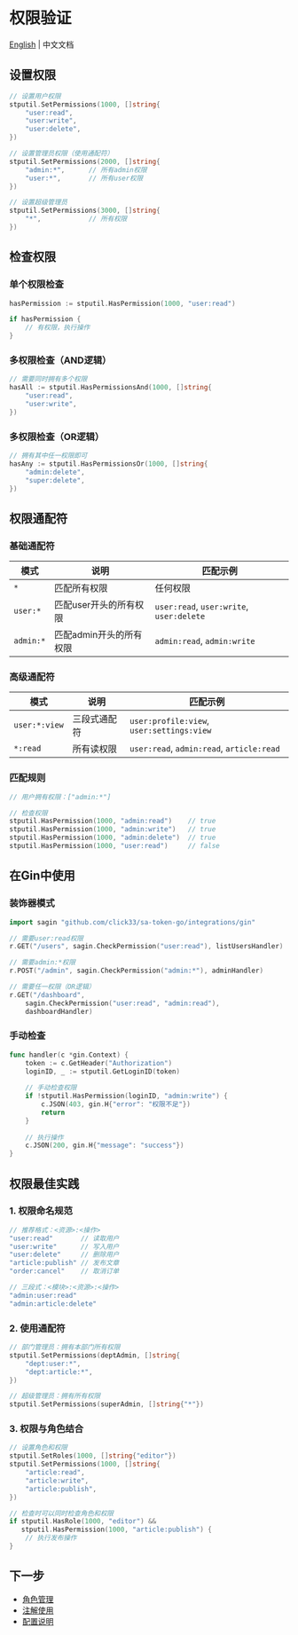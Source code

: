 # 权限验证

[English](permission.md) | 中文文档

## 设置权限

```go
// 设置用户权限
stputil.SetPermissions(1000, []string{
    "user:read",
    "user:write",
    "user:delete",
})

// 设置管理员权限（使用通配符）
stputil.SetPermissions(2000, []string{
    "admin:*",      // 所有admin权限
    "user:*",       // 所有user权限
})

// 设置超级管理员
stputil.SetPermissions(3000, []string{
    "*",            // 所有权限
})
```

## 检查权限

### 单个权限检查

```go
hasPermission := stputil.HasPermission(1000, "user:read")

if hasPermission {
    // 有权限，执行操作
}
```

### 多权限检查（AND逻辑）

```go
// 需要同时拥有多个权限
hasAll := stputil.HasPermissionsAnd(1000, []string{
    "user:read",
    "user:write",
})
```

### 多权限检查（OR逻辑）

```go
// 拥有其中任一权限即可
hasAny := stputil.HasPermissionsOr(1000, []string{
    "admin:delete",
    "super:delete",
})
```

## 权限通配符

### 基础通配符

| 模式 | 说明 | 匹配示例 |
|------|------|----------|
| `*` | 匹配所有权限 | 任何权限 |
| `user:*` | 匹配user开头的所有权限 | `user:read`, `user:write`, `user:delete` |
| `admin:*` | 匹配admin开头的所有权限 | `admin:read`, `admin:write` |

### 高级通配符

| 模式 | 说明 | 匹配示例 |
|------|------|----------|
| `user:*:view` | 三段式通配符 | `user:profile:view`, `user:settings:view` |
| `*:read` | 所有读权限 | `user:read`, `admin:read`, `article:read` |

### 匹配规则

```go
// 用户拥有权限：["admin:*"]

// 检查权限
stputil.HasPermission(1000, "admin:read")    // true
stputil.HasPermission(1000, "admin:write")   // true
stputil.HasPermission(1000, "admin:delete")  // true
stputil.HasPermission(1000, "user:read")     // false
```

## 在Gin中使用

### 装饰器模式

```go
import sagin "github.com/click33/sa-token-go/integrations/gin"

// 需要user:read权限
r.GET("/users", sagin.CheckPermission("user:read"), listUsersHandler)

// 需要admin:*权限
r.POST("/admin", sagin.CheckPermission("admin:*"), adminHandler)

// 需要任一权限（OR逻辑）
r.GET("/dashboard",
    sagin.CheckPermission("user:read", "admin:read"),
    dashboardHandler)
```

### 手动检查

```go
func handler(c *gin.Context) {
    token := c.GetHeader("Authorization")
    loginID, _ := stputil.GetLoginID(token)
    
    // 手动检查权限
    if !stputil.HasPermission(loginID, "admin:write") {
        c.JSON(403, gin.H{"error": "权限不足"})
        return
    }
    
    // 执行操作
    c.JSON(200, gin.H{"message": "success"})
}
```

## 权限最佳实践

### 1. 权限命名规范

```go
// 推荐格式：<资源>:<操作>
"user:read"       // 读取用户
"user:write"      // 写入用户
"user:delete"     // 删除用户
"article:publish" // 发布文章
"order:cancel"    // 取消订单

// 三段式：<模块>:<资源>:<操作>
"admin:user:read"
"admin:article:delete"
```

### 2. 使用通配符

```go
// 部门管理员：拥有本部门所有权限
stputil.SetPermissions(deptAdmin, []string{
    "dept:user:*",
    "dept:article:*",
})

// 超级管理员：拥有所有权限
stputil.SetPermissions(superAdmin, []string{"*"})
```

### 3. 权限与角色结合

```go
// 设置角色和权限
stputil.SetRoles(1000, []string{"editor"})
stputil.SetPermissions(1000, []string{
    "article:read",
    "article:write",
    "article:publish",
})

// 检查时可以同时检查角色和权限
if stputil.HasRole(1000, "editor") && 
   stputil.HasPermission(1000, "article:publish") {
    // 执行发布操作
}
```

## 下一步

- [角色管理](role.md)
- [注解使用](annotation.md)
- [配置说明](configuration.md)

